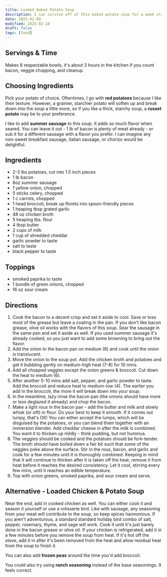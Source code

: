 ```yaml
---
title: Loaded Baked Potato Soup
description: I can survive off of this baked potato soup for a week straight with no complaints. 
date: 2025-02-09
modified: 2025-02-10
draft: false
tags: [food]
---
```


## Servings & Time
Makes 8 respectable bowls, it's about 3 hours in the kitchen if you count bacon, veggie chopping, and cleanup.

## Choosing Ingredients
Pick your potato of choice. Oftentimes, I go with **red potatoes** because I like their texture. However, a grainier, starchier potato will soften up and break down into the soup a little more, so if you like a thick, starchy soup, a **russet potato** may be to your preference. 

I like to add **summer sausage** to this soup. It adds so much flavor when seared. You can leave it out - 1 lb of bacon is plenty of meat already - or sub it for a different sausage with a flavor you prefer. I can imagine any non-sweet breakfast sausage, italian sausage, or chorizo would be delightful. 

## Ingredients
- 2-3 lbs potatoes, cut into 1.5 inch pieces
- 1 lb bacon 
- 8oz summer sausage
- 1 yellow onion, chopped
- 5 sticks celery, chopped
- 1 c carrots, chopped
- 1 head broccoli, break up florets into spoon-friendly pieces
- 1 heaping tbsp grated garlic
- 48 oz chicken broth
- 5 heaping tbs. flour
- 4 tbsp butter
- 2 cups of milk
- 1 cup of shredded cheddar
- garlic powder to taste
- salt to taste
- black pepper to taste

## Toppings
- smoked paprika to taste
- 1 bundle of green onions, chopped
- 16 oz sour cream

## Directions
1. Cook the bacon to a decent crisp and set it aside to cool. Save or toss most of the grease but leave a coating in the pan. If you don't like bacon grease, olive oil works with the flavors of this soup. Sear the sausage in the same pan and set it aside as well. If you used summer sausage it's already cooked, so you just want to add some browning to bring out the flavor. 
2. Add the onion to the bacon pan on medium (6) and cook until the onion is translucent.
3. Move the onion to the soup pot. Add the chicken broth and potatoes and get it bubbling gently on medium-high heat (7-8) for 10 mins.
4. Add all chopped veggies except the onion greens & broccoli. Cut down the heat to medium (6).
5. After another 5-10 mins add salt, pepper, and garlic powder to taste. Add the broccoli and reduce heat to medium-low (4). The earlier you add in the broccoli, the more it will break down into your soup.
6. In the meantime, lazy rinse the bacon pan (the onions should have more or less deglazed it already) and chop the bacon.
7. Make a light roux in the bacon pan - add the butter and milk and slowly whisk (or sift) in flour. Do your best to keep it smooth. If it comes out lumpy, that's OK! You can either accept the lumps, which will be disguised by the potatoes, or you can blend them together with an immersion blender. Add cheddar cheese in after the milk is combined. You want it to thicken up mildly - think pudding, but not hummus. 
8. The veggies should be cooked and the potatoes should be fork-tender. The broth should have boiled down a fair bit such that some of the veggies poke above the surface. Stir in the roux, bacon, and garlic and cook for a few minutes until it is thoroughly combined. Keeping in mind that it will continue to thicken after it is taken off the heat, remove it from heat before it reaches the desired consistency. Let it cool, stirring every few mins, until it reaches an edible temperature. 
9. Top with onion greens, smoked paprika, and sour cream and serve.

## Alternative - Loaded Chicken & Potato Soup
Near the end, add in cooked chicken as well. You can either cook it and season it yourself or use a rotisserie bird. Like with sausage, any seasoning from your meat will contribute to the soup, so keep spices harmonious. If you aren't adventurous, a standard standard holiday bird combo of salt, pepper, rosemary, thyme, and sage will work. Cook it until it's just barely done in the bacon grease or olive oil. If your chicken is refrigerated, add it in a few minutes before you remove the soup from heat. If it's hot off the stove, add it in after it's been removed from the heat and allow residual heat from the soup to finish it. 

You can also add **frozen peas** around the time you'd add broccoli.

You could also try using **ranch seasoning** instead of the base seasonings. It feels correct. 